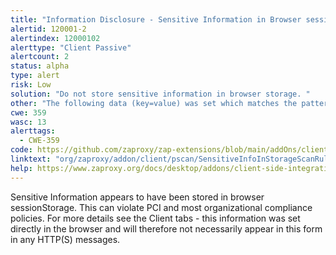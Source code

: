 ```yaml
---
title: "Information Disclosure - Sensitive Information in Browser sessionStorage"
alertid: 120001-2
alertindex: 12000102
alerttype: "Client Passive"
alertcount: 2
status: alpha
type: alert
risk: Low
solution: "Do not store sensitive information in browser storage. "
other: "The following data (key=value) was set which matches the pattern for email addresses: key=value Note that alerts will only be raised once for each URL + key."
cwe: 359
wasc: 13
alerttags: 
  - CWE-359
code: https://github.com/zaproxy/zap-extensions/blob/main/addOns/client/src/main/java/org/zaproxy/addon/client/pscan/SensitiveInfoInStorageScanRule.java
linktext: "org/zaproxy/addon/client/pscan/SensitiveInfoInStorageScanRule.java"
help: https://www.zaproxy.org/docs/desktop/addons/client-side-integration/pscan/#id-120001
---
```

Sensitive Information appears to have been stored in browser sessionStorage. This can violate PCI and most organizational compliance policies.
For more details see the Client tabs - this information was set directly in the browser and will therefore not necessarily appear in this form in any HTTP(S) messages.
